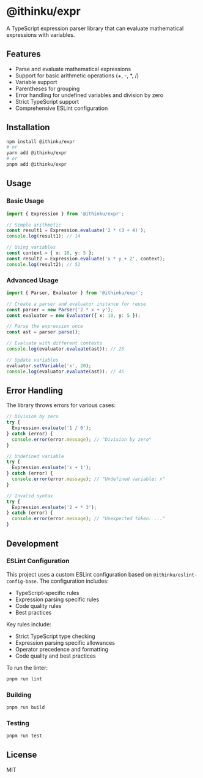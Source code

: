 # @ithinku/expr

A TypeScript expression parser library that can evaluate mathematical expressions with variables.

## Features

- Parse and evaluate mathematical expressions
- Support for basic arithmetic operations (+, -, *, /)
- Variable support
- Parentheses for grouping
- Error handling for undefined variables and division by zero
- Strict TypeScript support
- Comprehensive ESLint configuration

## Installation

```bash
npm install @ithinku/expr
# or
yarn add @ithinku/expr
# or
pnpm add @ithinku/expr
```

## Usage

### Basic Usage

```typescript
import { Expression } from '@ithinku/expr';

// Simple arithmetic
const result1 = Expression.evaluate('2 * (3 + 4)');
console.log(result1); // 14

// Using variables
const context = { x: 10, y: 5 };
const result2 = Expression.evaluate('x * y + 2', context);
console.log(result2); // 52
```

### Advanced Usage

```typescript
import { Parser, Evaluator } from '@ithinku/expr';

// Create a parser and evaluator instance for reuse
const parser = new Parser('2 * x + y');
const evaluator = new Evaluator({ x: 10, y: 5 });

// Parse the expression once
const ast = parser.parse();

// Evaluate with different contexts
console.log(evaluator.evaluate(ast)); // 25

// Update variables
evaluator.setVariable('x', 20);
console.log(evaluator.evaluate(ast)); // 45
```

## Error Handling

The library throws errors for various cases:

```typescript
// Division by zero
try {
  Expression.evaluate('1 / 0');
} catch (error) {
  console.error(error.message); // "Division by zero"
}

// Undefined variable
try {
  Expression.evaluate('x + 1');
} catch (error) {
  console.error(error.message); // "Undefined variable: x"
}

// Invalid syntax
try {
  Expression.evaluate('2 + * 3');
} catch (error) {
  console.error(error.message); // "Unexpected token: ..."
}
```

## Development

### ESLint Configuration

This project uses a custom ESLint configuration based on `@ithinku/eslint-config-base`. The configuration includes:

- TypeScript-specific rules
- Expression parsing specific rules
- Code quality rules
- Best practices

Key rules include:
- Strict TypeScript type checking
- Expression parsing specific allowances
- Operator precedence and formatting
- Code quality and best practices

To run the linter:
```bash
pnpm run lint
```

### Building

```bash
pnpm run build
```

### Testing

```bash
pnpm run test
```

## License

MIT 